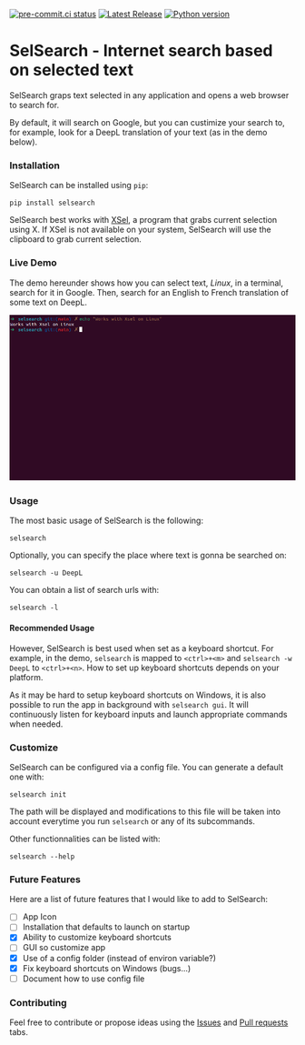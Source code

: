 [![pre-commit.ci status](https://results.pre-commit.ci/badge/github/jeertmans/selsearch/main.svg)](https://results.pre-commit.ci/latest/github/jeertmans/selsearch/main)
[![Latest Release][pypi-version-badge]][pypi-version-url]
[![Python version][pypi-python-version-badge]][pypi-version-url]
# SelSearch - Internet search based on selected text

SelSearch graps text selected in any application and opens a web browser to search for.

By default, it will search on Google, but you can custimize your search to, for example, look for a DeepL translation of your text (as in the demo below).

### Installation
SelSearch can be installed using `pip`:
```
pip install selsearch
```

SelSearch best works with [XSel](http://www.kfish.org/software/xsel/), a program that grabs current selection using X. If XSel is not available on your system, SelSearch will use the clipboard to grab current selection.

### Live Demo

The demo hereunder shows how you can select text, *Linux*, in a terminal, search for it in Google. Then, search for an English to French translation of some text on DeepL.

![](https://raw.githubusercontent.com/jeertmans/selsearch/main/static/demo.gif)

### Usage

The most basic usage of SelSearch is the following:

```
selsearch
```

Optionally, you can specify the place where text is gonna be searched on:

```
selsearch -u DeepL
```

You can obtain a list of search urls with:

```
selsearch -l
```

#### Recommended Usage

However, SelSearch is best used when set as a keyboard shortcut. For example, in the demo, `selsearch` is mapped to `<ctrl>+<m>` and `selsearch -w DeepL` to `<ctrl>+<n>`. How to set up keyboard shortcuts depends on your platform.

As it may be hard to setup keyboard shortcuts on Windows, it is also possible to run the app in background with `selsearch gui`. It will continuously listen for keyboard inputs and launch appropriate commands when needed.

### Customize

SelSearch can be configured via a config file. You can generate a default one with:

```
selsearch init
```

The path will be displayed and modifications to this file will be taken into account everytime you run `selsearch` or any of its subcommands.

Other functionnalities can be listed with:

```
selsearch --help
```


### Future Features

Here are a list of future features that I would like to add to SelSearch:

- [ ] App Icon
- [ ] Installation that defaults to launch on startup
- [x] Ability to customize keyboard shortcuts
- [ ] GUI so customize app
- [x] Use of a config folder (instead of environ variable?)
- [x] Fix keyboard shortcuts on Windows (bugs...)
- [ ] Document how to use config file

### Contributing

Feel free to contribute or propose ideas using the [Issues](https://github.com/jeertmans/selsearch/issues) and [Pull requests](https://github.com/jeertmans/selsearch/pulls) tabs.


[pypi-version-badge]: https://img.shields.io/pypi/v/selsearch?label=SelSearch
[pypi-version-url]: https://pypi.org/project/selsearch/
[pypi-python-version-badge]: https://img.shields.io/pypi/pyversions/selsearch
[github-ci-img]: https://github.com/jeertmans/pyropey/actions/workflows/CI.yml/badge.svg
[github-ci]: https://github.com/jeertmans/pyropey/actions?query=workflow%3Aci
